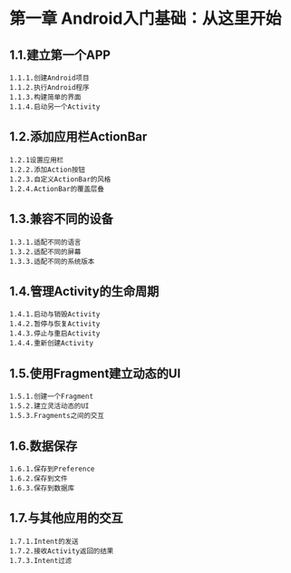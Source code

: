 # 第一章 Android入门基础：从这里开始
## 1.1.建立第一个APP
    1.1.1.创建Android项目
    1.1.2.执行Android程序
    1.1.3.构建简单的界面
    1.1.4.启动另一个Activity
## 1.2.添加应用栏ActionBar
    1.2.1设置应用栏
    1.2.2.添加Action按钮
    1.2.3.自定义ActionBar的风格
    1.2.4.ActionBar的覆盖层叠
## 1.3.兼容不同的设备
    1.3.1.适配不同的语言
    1.3.2.适配不同的屏幕
    1.3.3.适配不同的系统版本
## 1.4.管理Activity的生命周期
    1.4.1.启动与销毁Activity
    1.4.2.暂停与恢复Activity
    1.4.3.停止与重启Activity
    1.4.4.重新创建Activity
## 1.5.使用Fragment建立动态的UI
    1.5.1.创建一个Fragment
    1.5.2.建立灵活动态的UI
    1.5.3.Fragments之间的交互
## 1.6.数据保存
    1.6.1.保存到Preference
    1.6.2.保存到文件
    1.6.3.保存到数据库
## 1.7.与其他应用的交互
    1.7.1.Intent的发送
    1.7.2.接收Activity返回的结果
    1.7.3.Intent过滤